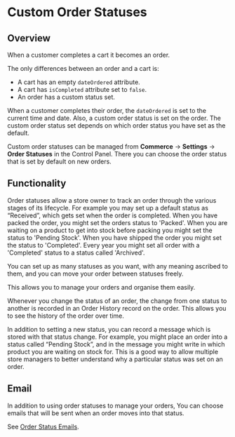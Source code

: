 # Custom Order Statuses

## Overview

When a customer completes a cart it becomes an order.

The only differences between an order and a cart is:

- A cart has an empty `dateOrdered` attribute.
- A cart has `isCompleted` attribute set to `false`.
- An order has a custom status set.

When a customer completes their order, the `dateOrdered` is set to the current time and date. Also, a custom order status is set on the order. The custom order status set depends on which order status you have set as the default.

Custom order statuses can be managed from **Commerce** → **Settings** → **Order Statuses** in the Control Panel. There you can choose the order status that is set by default on new orders.

## Functionality

Order statuses allow a store owner to track an order through the various stages of its lifecycle. For example you may set up a default status as “Received”, which gets set when the order is completed. When you have packed the order, you might set the orders status to 'Packed'. When you are waiting on a product to get into stock before packing you might set the status to 'Pending Stock'. When you have shipped the order you might set the status to 'Completed'. Every year you might set all order with a 'Completed' status to a status called 'Archived'.

You can set up as many statuses as you want, with any meaning ascribed to them, and you can move your order between statuses freely.

This allows you to manage your orders and organise them easily.

Whenever you change the status of an order, the change from one status to another is recorded in an Order History record on the order. This allows you to see the history of the order over time.

In addition to setting a new status, you can record a message which is stored with that status change. For example, you might place an order into a status called “Pending Stock”, and in the message you might write in which product you are waiting on stock for. This is a good way to allow multiple store managers to better understand why a particular status was set on an order.

## Email

In addition to using order statuses to manage your orders, You can choose emails that will be sent when an order moves into that status.

See [Order Status Emails](order-status-emails.md).
